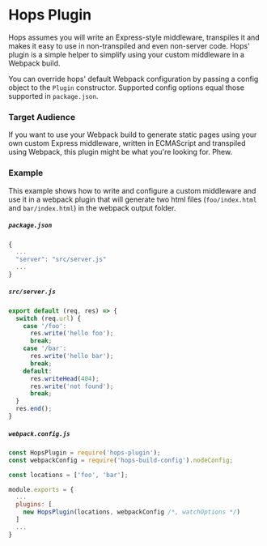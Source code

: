 
# Hops Plugin

Hops assumes you will write an Express-style middleware, transpiles it and makes it easy to use in non-transpiled and even non-server code. Hops' plugin is a simple helper to simplify using your custom middleware in a Webpack build.

You can override hops' default Webpack configuration by passing a config object to the `Plugin` constructor. Supported config options equal those supported in `package.json`.


### Target Audience

If you want to use your Webpack build to generate static pages using your own custom Express middleware, written in ECMAScript and transpiled using Webpack, this plugin might be what you're looking for. Phew.


### Example

This example shows how to write and configure a custom middleware and use it in a webpack plugin that will generate two html files (`foo/index.html` and `bar/index.html`) in the webpack output folder.


##### `package.json`

```javascript
{
  ...
  "server": "src/server.js"
  ...
}
```

##### `src/server.js`

```javascript
export default (req, res) => {
  switch (req.url) {
    case '/foo':
      res.write('hello foo');
      break;
    case '/bar':
      res.write('hello bar');
      break;
    default:
      res.writeHead(404);
      res.write('not found');
      break;
  }
  res.end();
}
```

##### `webpack.config.js`

```javascript
const HopsPlugin = require('hops-plugin');
const webpackConfig = require('hops-build-config').nodeConfig;

const locations = ['foo', 'bar'];

module.exports = {
  ...
  plugins: [
    new HopsPlugin(locations, webpackConfig /*, watchOptions */)
  ]
  ...
}
```
